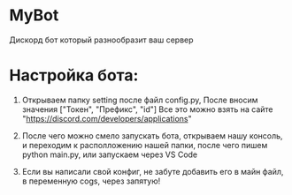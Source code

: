 # MyBot
Дискорд бот который разнообразит ваш сервер

# Настройка бота:
 1. Открываем папку setting после файл config.py, После вносим значения ["Токен", "Префикс", "id"] Все это можно взять на сайте "https://discord.com/developers/applications"

 2. После чего можно смело запускать бота, открываем нашу консоль, и переходим к располложению нашей папки, после чего пишем python main.py, или запускаем через VS Code

 3. Если вы написали свой конфиг, не забуте добавить его в майн файл, в переменную cogs, через запятую!
